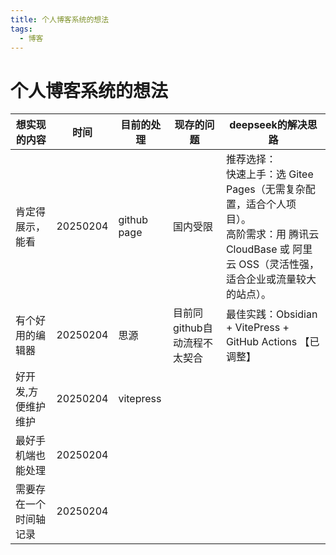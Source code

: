 ```yaml
---
title: 个人博客系统的想法
tags:
  - 博客
---
```

# 个人博客系统的想法

| **想实现的内容**  | **时间**   | **目前的处理**   | **现存的问题**         | **deepseek的解决思路**                                                                                     |
| ----------- | -------- | ----------- | ----------------- | ----------------------------------------------------------------------------------------------------- |
| 肯定得展示，能看    | 20250204 | github page | 国内受限              | 推荐选择：  <br>快速上手：选 Gitee Pages（无需复杂配置，适合个人项目）。  <br>高阶需求：用 腾讯云 CloudBase 或 阿里云 OSS（灵活性强，适合企业或流量较大的站点）。 |
| 有个好用的编辑器    | 20250204 | 思源          | 目前同github自动流程不太契合 | 最佳实践：Obsidian + VitePress + GitHub Actions 【已调整】                                                      |
| 好开发,方便维护维护  | 20250204 | vitepress   |                   |                                                                                                       |
| 最好手机端也能处理   | 20250204 |             |                   |                                                                                                       |
| 需要存在一个时间轴记录 | 20250204 |             |                   |                                                                                                       |


